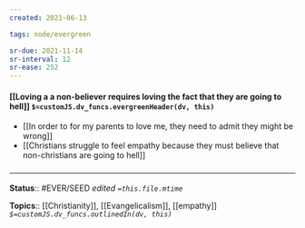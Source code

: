 ```yaml
---
created: 2021-06-13

tags: node/evergreen

sr-due: 2021-11-14
sr-interval: 12
sr-ease: 252
---
```


#### [[Loving a a non-believer requires loving the fact that they are going to hell]] `$=customJS.dv_funcs.evergreenHeader(dv, this)`

- [[In order to for my parents to love me, they need to admit they might be wrong]]
- [[Christians struggle to feel empathy because they must believe that non-christians are going to hell]]

### <hr class="footnote"/>

**Status**:: #EVER/SEED 
*edited `=this.file.mtime`*

**Topics**:: [[Christianity]], [[Evangelicalism]], [[empathy]]
*`$=customJS.dv_funcs.outlinedIn(dv, this)`*
